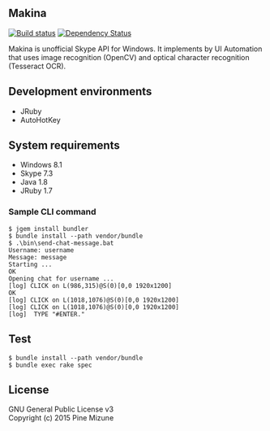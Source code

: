 Makina
------

[![Build status](https://ci.appveyor.com/api/projects/status/mp4041wuhjwjakbp/branch/master?svg=true)](https://ci.appveyor.com/project/pine613/makina/branch/master)
[![Dependency Status](https://gemnasium.com/pine613/makina.svg)](https://gemnasium.com/pine613/makina)

Makina is unofficial Skype API for Windows. It implements by UI Automation that uses image recognition (OpenCV) and optical character recognition (Tesseract OCR).


## Development environments

  - JRuby
  - AutoHotKey


## System requirements

  - Windows 8.1
  - Skype 7.3
  - Java 1.8
  - JRuby 1.7


### Sample CLI command

```
$ jgem install bundler
$ bundle install --path vendor/bundle
$ .\bin\send-chat-message.bat
Username: username
Message: message
Starting ...
OK
Opening chat for username ...
[log] CLICK on L(986,315)@S(0)[0,0 1920x1200]
OK
[log] CLICK on L(1018,1076)@S(0)[0,0 1920x1200]
[log] CLICK on L(1018,1076)@S(0)[0,0 1920x1200]
[log]  TYPE "#ENTER."
```

## Test

```
$ bundle install --path vendor/bundle
$ bundle exec rake spec
```

## License
GNU General Public License v3<br />
Copyright (c) 2015 Pine Mizune
